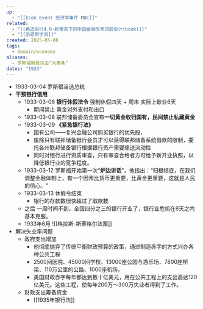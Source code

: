 ```yaml
---
up:
  - "[[Econ Event 经济学事件 MOC]]"
related:
  - "[[再造央行4.0-新常态下的中国金融改革顶层设计(book)]]"
  - "[[凯恩斯学派]]"
created: 2025-05-08
tags:
  - domain/economy
aliases:
  - 罗斯福新政抗击“大萧条”
dates: "1933"
---
```

- 1933-03-04 罗斯福当选总统
- **干预银行信用**
	- 1933-03-06 **银行休假法令** 强制休假四天 + 周末 实际上歇业6天
		- 期间禁止 黄金对外支付和出口
	- 1933-03-08 联邦储备委员会宣布**一切黄金收归国有，民间禁止私藏黄金**
	- 1933-03-09 **《紧急银行法》​**
		- 国有公司——复兴金融公司购买银行的优先股，
		- 废除只有联邦储备银行会员才可以获得联邦储备系统借款的限制，委托各州联邦储备银行根据银行资产需要输送流动性
		- 同时对银行进行资质审查，只有审查合格者方可给予新开业执照，以降低银行业的竞争程度。
	- 1933-03-12 罗斯福开始第一次“**炉边讲话**”​，他指出：​“归根结底，在我们调整金融体制上，有一个因素比货币更重要，比黄金更重要，这就是人民的信心。​”
	- 1933-03-13 休假令结束
		- 银行的存款数很快超过了取款数
	- 之后 一周时间不到，全国四分之三的银行开业了，银行业危机在8天之内基本克服。
	- 1933年6月 ![[格拉斯-斯蒂格尔法案]]
- 解决失业率问题
	- 政府支出增加
		- 他彻底抛弃了传统平衡财政预算的政策，通过制造赤字的方式兴办各种公共工程
		- 2500间医院、45000间学校、13000座公园与游乐场、7800座桥梁、110万公里的公路、1000座机场，
		- 美国财政赤字每年都达到数十亿美元，用在公共工程上的支出高达120亿美元。这些工程，使每年200万～300万失业者得到了工作。
	- 财政支出筹备资金
		- [[1935年银行法]]